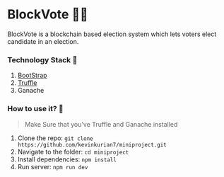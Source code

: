 # BlockVote 🤝🏻
BlockVote is a blockchain based election system which lets voters elect candidate in an election.


### Technology Stack 🎨
1. [BootStrap](https://getbootstrap.com/) 
2. [Truffle](https://www.trufflesuite.com/) 
3. Ganache 

### How to use it? 🎉

>Make Sure that you've Truffle and Ganache installed

1. Clone the repo: `git clone https://github.com/kevinkurian7/miniproject.git`
2. Navigate to the folder: `cd miniproject`
3. Install dependencies: `npm install`
4. Run server: `npm run dev`

